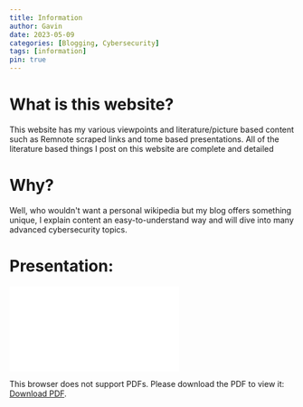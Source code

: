 ```yaml
---
title: Information
author: Gavin
date: 2023-05-09
categories: [Blogging, Cybersecurity]
tags: [information]
pin: true
---
```


# What is this website?

This website has my various viewpoints and literature/picture based content such as Remnote scraped links and tome based presentations. All of the literature based things I post on this website are complete and detailed

# Why?
Well, who wouldn't want a personal wikipedia but my blog offers something unique, I explain content an easy-to-understand way and will dive into many advanced cybersecurity topics.

# Presentation:
<object data="/tome/hackers-loft-your-one-stop-shop-for-cybersecurity-insights-and-tips.pdf" type="application/pdf" width="700px" height="700px">
    <embed src="/tome/hackers-loft-your-one-stop-shop-for-cybersecurity-insights-and-tips.pdf">
        <p>This browser does not support PDFs. Please download the PDF to view it: <a href="/tome/hackers-loft-your-one-stop-shop-for-cybersecurity-insights-and-tips.pdf">Download PDF</a>.</p>
    </embed>
</object>

